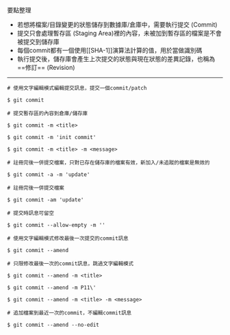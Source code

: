 要點整理
- 若想將檔案/目錄變更的狀態儲存到數據庫/倉庫中，需要執行提交 (Commit)
- 提交只會處理暫存區 (Staging Area)裡的內容，未被加到暫存區的檔案是不會被提交到儲存庫
- 每個commit都有一個使用[[SHA-1]]演算法計算的值，用於當做識別碼
- 執行提交後，儲存庫會產生上次提交的狀態與現在狀態的差異記錄，也稱為==修訂== (Revision)

---

```
# 使用文字編輯模式編輯提交訊息，提交一個commit/patch

$ git commit
```

```
# 提交暫存區的內容到倉庫/儲存庫

$ git commit -m <title>

$ git commit -m 'init commit'

$ git commit -m <title> -m <message>
```

```
# 註冊完後一併提交檔案，只對已存在儲存庫的檔案有效，新加入/未追蹤的檔案是無效的

$ git commit -a -m 'update'

# 註冊完後一併提交檔案

$ git commit -am 'update'
```

```
# 提交時訊息可留空

$ git commit --allow-empty -m ''
```

```
# 使用文字編輯模式修改最後一次提交的commit訊息

$ git commit --amend

# 只限修改最後一次的commit訊息，跳過文字編輯模式

$ git commit --amend -m <title>

$ git commit --amend -m P11\'

$ git commit --amend -m <title> -m <message>
```

```
# 追加檔案到最近一次的commit，不編輯commit訊息

$ git commit --amend --no-edit
```